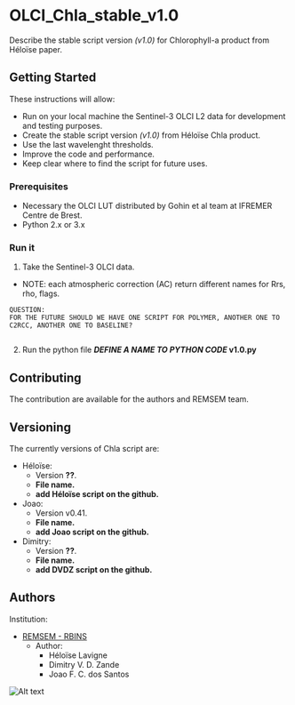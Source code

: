# OLCI_Chla_stable_v1.0  
Describe the stable script version _(v1.0)_ for Chlorophyll-a product from Héloïse paper.  
  
  
## Getting Started  
These instructions will allow:  
- Run on your local machine the Sentinel-3 OLCI L2 data for development and testing purposes.  
- Create the stable script version _(v1.0)_ from Héloïse Chla product.  
- Use the last wavelenght thresholds.  
- Improve the code and performance.  
- Keep clear where to find the script for future uses.  
  
### Prerequisites  
- Necessary the OLCI LUT distributed by Gohin et al team at IFREMER Centre de Brest.  
- Python 2.x or 3.x  
  
### Run it  
1) Take the Sentinel-3 OLCI data.
  - NOTE: each atmospheric correction (AC) return different names for Rrs, rho, flags.  
  
```  
QUESTION:  
FOR THE FUTURE SHOULD WE HAVE ONE SCRIPT FOR POLYMER, ANOTHER ONE TO C2RCC, ANOTHER ONE TO BASELINE?  
  
```
  
2) Run the python file **_DEFINE A NAME TO PYTHON CODE_ v1.0.py**  
  
  
## Contributing  
The contribution are available for the authors and REMSEM team.  
  
  
## Versioning  
The currently versions of Chla script are:
  - Héloïse:  
    - Version **??**.  
    - **File name.**  
    - **add Héloïse script on the github.** 
  - Joao:  
    - Version v0.41.  
    - **File name.**  
    - **add Joao script on the github.**  
  - Dimitry:  
    - Version **??**.  
    - **File name.**  
    - **add DVDZ script on the github.**  
  
  
## Authors  
Institution:  
  - [REMSEM - RBINS](https://odnature.naturalsciences.be/remsem/)  
    - Author:  
      - Héloïse Lavigne
      - Dimitry V. D. Zande  
      - Joao F. C. dos Santos     
      
   ![Alt text](https://odnature.naturalsciences.be/assets/nav/logos/museum.png)  
  
  
